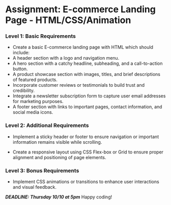 # Assignment: E-commerce Landing Page - HTML/CSS/Animation

### Level 1: Basic Requirements

- Create a basic E-commerce landing page with HTML which should include:
- A header section with a logo and navigation menu.
- A hero section with a catchy headline, subheading, and a call-to-action button.
- A product showcase section with images, titles, and brief descriptions of featured products.
- Incorporate customer reviews or testimonials to build trust and credibility.
- Integrate a newsletter subscription form to capture user email addresses for marketing purposes.
- A footer section with links to important pages, contact information, and social media icons.

### Level 2: Additional Requirements

- Implement a sticky header or footer to ensure navigation or important information remains visible while scrolling.

- Create a responsive layout using CSS Flex-box or Grid to ensure proper alignment and positioning of page elements.

### Level 3: Bonus Requirements

- Implement CSS animations or transitions to enhance user interactions and visual feedback.

**_DEADLINE: Thursday 10/10 at 5pm_**
Happy coding!
